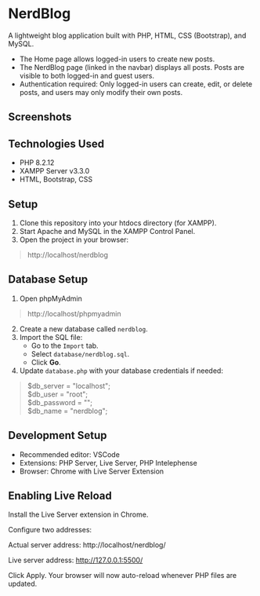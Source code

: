 # NerdBlog
A lightweight blog application built with PHP, HTML, CSS (Bootstrap), and MySQL.
- The Home page allows logged-in users to create new posts.
- The NerdBlog page (linked in the navbar) displays all posts. Posts are visible to both logged-in and guest users.
- Authentication required: Only logged-in users can create, edit, or delete posts, and users may only modify their own posts.

## Screenshots


## Technologies Used 
- PHP 8.2.12
- XAMPP Server v3.3.0
- HTML, Bootstrap, CSS

## Setup
1. Clone this repository into your htdocs directory (for XAMPP).
2. Start Apache and MySQL in the XAMPP Control Panel.
3. Open the project in your browser:
> http://localhost/nerdblog
  
## Database Setup
1. Open phpMyAdmin 
> http://localhost/phpmyadmin
2. Create a new database called `nerdblog`.
3. Import the SQL file:
   - Go to the `Import` tab.
   - Select `database/nerdblog.sql`.
   - Click **Go**.
4. Update `database.php` with your database credentials if needed:
>  $db_server = "localhost";  
    $db_user = "root";  
    $db_password = "";  
    $db_name = "nerdblog";  

## Development Setup
- Recommended editor: VSCode
- Extensions: PHP Server, Live Server, PHP Intelephense
- Browser: Chrome with Live Server Extension

## Enabling Live Reload
Install the Live Server extension in Chrome.

Configure two addresses:

Actual server address: http://localhost/nerdblog/

Live server address: http://127.0.0.1:5500/

Click Apply. Your browser will now auto-reload whenever PHP files are updated.
